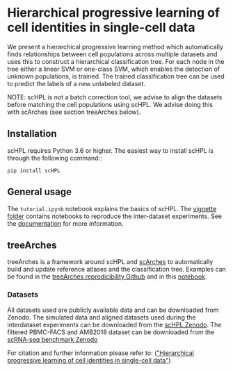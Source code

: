 # Hierarchical progressive learning of cell identities in single-cell data

We present a hierarchical progressive learning method which automatically finds relationships between cell populations across multiple datasets and uses this to construct a hierarchical classification tree. For each node in the tree either a linear SVM or one-class SVM, which enables the detection of unknown populations, is trained. The trained classification tree can be used to predict the labels of a new unlabeled dataset. 

NOTE: scHPL is not a batch correction tool, we advise to align the datasets before matching the cell populations using scHPL. We advise doing this with scArches (see section treeArches below).

## Installation

scHPL requires Python 3.6 or higher. The easiest way to install scHPL is through the following command::

    pip install scHPL

## General usage

The ```tutorial.ipynb``` notebook explains the basics of scHPL. The [vignette folder](vignettes) contains notebooks to reproduce the inter-dataset experiments. See the [documentation](https://schpl.readthedocs.io/en/latest/) for more information.

## treeArches

treeArches is a framework around scHPL and [scArches](https://github.com/theislab/scarches) to automatically build and update reference atlases and the classification tree. Examples can be found in the [treeArches reprodicibility Github](https://github.com/lcmmichielsen/treeArches-reproducibility) and in this [notebook](https://github.com/theislab/scarches/blob/master/notebooks/scHPL_pbmc.ipynb).

### Datasets

All datasets used are publicly available data and can be downloaded from Zenodo. The simulated data and aligned datasets used during the interdataset experiments can be downloaded from the [scHPL Zenodo](https://doi.org/10.5281/zenodo.4557712). The filtered PBMC-FACS and AMB2018 dataset can be downloaded from the [scRNA-seq benchmark Zenodo](https://doi.org/10.5281/zenodo.3357167)

For citation and further information please refer to:
 (["Hierarchical progressive learning of cell identities in single-cell data"](https://www.nature.com/articles/s41467-021-23196-8))
